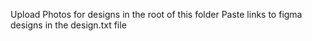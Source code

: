 Upload Photos for designs in the root of this folder
Paste links to figma designs in the design.txt file
